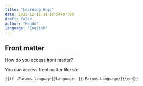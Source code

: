 ```yaml
---
title: "Learning Hugo"
date: 2022-12-11T11:18:54+07:00
draft: false
author: "Hendo"
language: "English"
---
```


## Front matter

How do you access front matter?

You can access front matter like so:

```
{{if .Params.language}}Language: {{.Params.Language}}{{end}}
```
